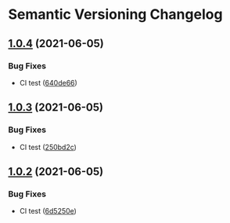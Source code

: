# Semantic Versioning Changelog

## [1.0.4](https://github.com/abhisheksinghrana/angularDevOps/compare/v1.0.3...v1.0.4) (2021-06-05)


### Bug Fixes

* CI test ([640de66](https://github.com/abhisheksinghrana/angularDevOps/commit/640de664e84a587ae963e86f26a6e356985e8244))

## [1.0.3](https://github.com/abhisheksinghrana/angularDevOps/compare/v1.0.2...v1.0.3) (2021-06-05)


### Bug Fixes

* CI test ([250bd2c](https://github.com/abhisheksinghrana/angularDevOps/commit/250bd2c8f0c9852278f16c812ef1e19f6ece962d))

## [1.0.2](https://github.com/abhisheksinghrana/angularDevOps/compare/v1.0.1...v1.0.2) (2021-06-05)


### Bug Fixes

* CI test ([6d5250e](https://github.com/abhisheksinghrana/angularDevOps/commit/6d5250e8351d22ebdf1aa3d765cfc4bb88a4c6f0))
